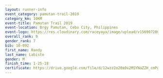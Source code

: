 ```yaml
---
layout: runner-info 
event_category: pamutan-trail-2019 
category_km: 10KM 
event-title: Pamutan Trail 2019 
event-location: Brgy Pamutan, Cebu City, Philippines 
event-logo: https://res.cloudinary.com/raceyaya/image/upload/v1569072806/logo/pamutan-trail_d8abrj.jpg 
overall_rank: 9
gender_rank: 7
bib: 10-092
first_name: Randy
last_name: Labiste
gender: M
finish_time: 1-25-18
certificate: https://drive.google.com/file/d/12wzz2o20a9x2MSYNaZZH_cmPgXbZ0jap/view?usp=sharing
---
```

